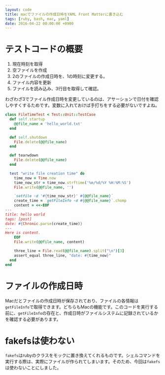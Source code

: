```yaml
---
layout: code
title: macでファイルの作成日時をYAML Front Matterに書き込む
tags: [ruby, bash, mac, yaml]
date: 2016-04-22 00:00:00 +0900
---
```


# テストコードの概要

1. 現在時刻を取得
2. 空ファイルを作成
3. 2のファイルの作成日時を、1の時刻に変更する。
4. ファイル内容を更新
5. ファイルを読み込み、3行目を取得して確認。

わざわざ3でファイル作成日時を変更しているのは、アサーションで日付を確認しやすくするためです。変数に入れておけば手打ちをする必要がないですよね。

```ruby
class FileTimeTest < Test::Unit::TestCase
  def self.startup
    @@file_name = 'hello_world.txt'
  end

  def self.shutdown
    File.delete(@@file_name)
  end

  def tearwdown
    File.delete(@@file_name)
  end

  test "write file creation time" do
    time_now = Time.now
    time_now_str = time_now.strftime('%m/%d/%Y %H:%M:%S')
    File.write(@@file_name, '')

    `setfile -d '#{time_now_str}' #{@@file_name}`
    create_time = `getFileInfo -d #{@@file_name}`.chomp
    content = <<-EOF
---
title: hello world
tags: [post]
date: #{Chronic.parse(create_time)}
---
Here is content.
    EOF
    File.write(@@file_name, content)

    three_line = File.read(@@file_name).split("\n")[3]
    assert_equal three_line, "date: #{time_now}"
  end
end
```

# ファイルの作成日時
Macだとファイルの作成日時が保存されており、ファイルの各情報は`getFileInfo`で取得できます。どちらもMacの機能です。このコードを実行する前に、`getFileInfo`の存在と、作成日時がファイルシステムに記録されているかを確認する必要があります。

# fakefsは使わない
`fakefs`はrubyのクラスをモックに置き換えてくれるものです。シェルコマンドを実行する際は、実際にファイルが作られてしまいます。そのため、今回は`fakefs`は使わないことにしました。
